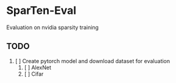 # SparTen-Eval

Evaluation on nvidia sparsity training

## TODO

1. [ ] Create pytorch model and download dataset for evaluation
   1. [ ] AlexNet
   2. [ ] Cifar
